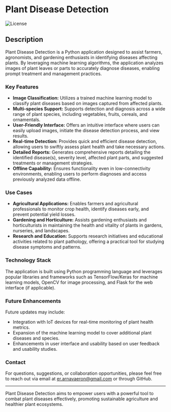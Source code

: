 # Plant Disease Detection

![License](https://img.shields.io/badge/license-MIT-blue.svg)

## Description

Plant Disease Detection is a Python application designed to assist farmers, agronomists, and gardening enthusiasts in identifying diseases affecting plants. By leveraging machine learning algorithms, the application analyzes images of plant leaves or parts to accurately diagnose diseases, enabling prompt treatment and management practices.

### Key Features

- **Image Classification:** Utilizes a trained machine learning model to classify plant diseases based on images captured from affected plants.
- **Multi-species Support:** Supports detection and diagnosis across a wide range of plant species, including vegetables, fruits, cereals, and ornamentals.
- **User-Friendly Interface:** Offers an intuitive interface where users can easily upload images, initiate the disease detection process, and view results.
- **Real-time Detection:** Provides quick and efficient disease detection, allowing users to swiftly assess plant health and take necessary actions.
- **Detailed Reports:** Generates comprehensive reports detailing the identified disease(s), severity level, affected plant parts, and suggested treatments or management strategies.
- **Offline Capability:** Ensures functionality even in low-connectivity environments, enabling users to perform diagnoses and access previously analyzed data offline.

### Use Cases

- **Agricultural Applications:** Enables farmers and agricultural professionals to monitor crop health, identify diseases early, and prevent potential yield losses.
- **Gardening and Horticulture:** Assists gardening enthusiasts and horticulturists in maintaining the health and vitality of plants in gardens, nurseries, and landscapes.
- **Research and Education:** Supports research initiatives and educational activities related to plant pathology, offering a practical tool for studying disease symptoms and patterns.

### Technology Stack

The application is built using Python programming language and leverages popular libraries and frameworks such as TensorFlow/Keras for machine learning models, OpenCV for image processing, and Flask for the web interface (if applicable).

### Future Enhancements

Future updates may include:

- Integration with IoT devices for real-time monitoring of plant health metrics.
- Expansion of the machine learning model to cover additional plant diseases and species.
- Enhancements in user interface and usability based on user feedback and usability studies.

### Contact

For questions, suggestions, or collaboration opportunities, please feel free to reach out via email at er.arnavaeron@gmail.com or through GitHub.

---

Plant Disease Detection aims to empower users with a powerful tool to combat plant diseases effectively, promoting sustainable agriculture and healthier plant ecosystems.

